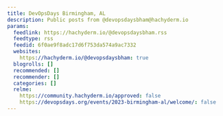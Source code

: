 ```yaml
---
title: DevOpsDays Birmingham, AL
description: Public posts from @devopsdaysbham@hachyderm.io
params:
  feedlink: https://hachyderm.io/@devopsdaysbham.rss
  feedtype: rss
  feedid: 6f0ae9f8adc17d6f753da574a9ac7332
  websites:
    https://hachyderm.io/@devopsdaysbham: true
  blogrolls: []
  recommended: []
  recommender: []
  categories: []
  relme:
    https://community.hachyderm.io/approved: false
    https://devopsdays.org/events/2023-birmingham-al/welcome/: false
---
```

